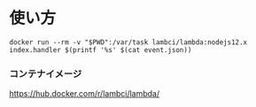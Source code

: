 # 使い方

```shell
docker run --rm -v "$PWD":/var/task lambci/lambda:nodejs12.x index.handler $(printf '%s' $(cat event.json))
```

### コンテナイメージ
https://hub.docker.com/r/lambci/lambda/
